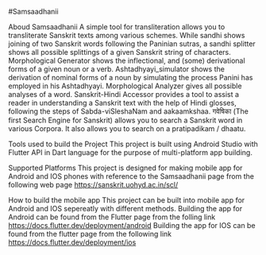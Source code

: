 #Samsaadhanii

Aboud Samsaadhanii
A simple tool for transliteration allows you to transliterate Sanskrit texts among various schemes.
While sandhi shows joining of two Sanskrit words following the Paninian sutras, a sandhi splitter shows all possible splittings of a given Sanskrit string of characters.
Morphological Generator shows the inflectional, and (some) derivational forms of a given noun or a verb. Ashtadhyayi_simulator shows the derivation of nominal forms of a noun by simulating the process Panini has employed in his Ashtadhyayi.
Morphological Analyzer gives all possible analyses of a word.
Sanskrit-Hindi Accessor provides a tool to assist a reader in understanding a Sanskrit text with the help of Hindi glosses, following the steps of Sabda-viSleshaNam and aakaamkshaa.
गवेषिका (The first Search Engine for Sanskrit) allows you to search a Sanskrit word in various Corpora. It also allows you to search on a pratipadikam / dhaatu.

Tools used to build the Project
This project is built using Android Studio with Flutter API in Dart language for the purpose of multi-platform app building.

Supported Platforms
This project is designed for making mobile app for Android and IOS phones with reference to the Samsaadhanii page from the following web page https://sanskrit.uohyd.ac.in/scl/

How to build the mobile app
This project can be built into mobile app for Android and IOS sepereatly with different methods.
Building the app for Android can be found from the Flutter page from the folling link https://docs.flutter.dev/deployment/android
Building the app for IOS can be found from the flutter page from the following link https://docs.flutter.dev/deployment/ios
